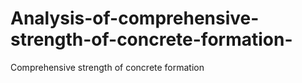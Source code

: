 # Analysis-of-comprehensive-strength-of-concrete-formation-
Comprehensive strength of concrete formation 
